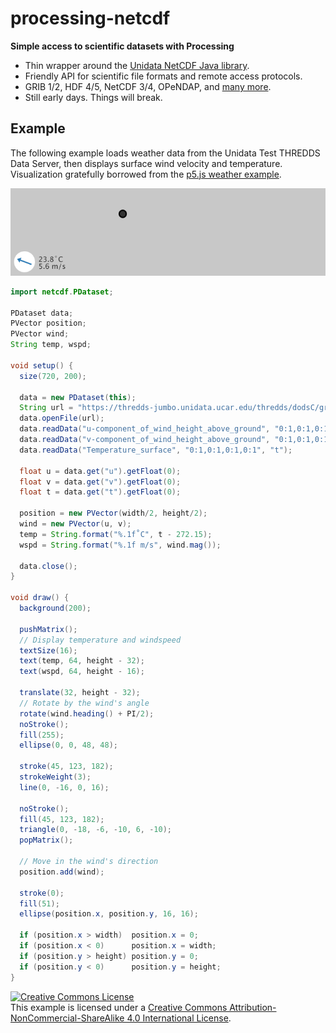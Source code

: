 # processing-netcdf
**Simple access to scientific datasets with Processing**

- Thin wrapper around the [Unidata NetCDF Java library](https://www.unidata.ucar.edu/software/thredds/current/netcdf-java/documentation.htm).
- Friendly API for scientific file formats and remote access protocols.
- GRIB 1/2, HDF 4/5, NetCDF 3/4, OPeNDAP, and [many more](https://www.unidata.ucar.edu/software/thredds/current/netcdf-java/reference/formats/FileTypes.html).
- Still early days. Things will break.

## Example
The following example loads weather data from the Unidata Test THREDDS Data Server,
then displays surface wind velocity and temperature. Visualization gratefully
borrowed from the [p5.js weather example](https://p5js.org/examples/hello-p5-weather.html).

![Surface weather visual](examples/THREDDSExample/data/thredds.png)

```java
import netcdf.PDataset;

PDataset data;
PVector position;
PVector wind;
String temp, wspd;

void setup() {
  size(720, 200);

  data = new PDataset(this);
  String url = "https://thredds-jumbo.unidata.ucar.edu/thredds/dodsC/grib/HRRR/CONUS_3km/surface/TwoD";
  data.openFile(url);
  data.readData("u-component_of_wind_height_above_ground", "0:1,0:1,0:1,0:1,0:1", "u");
  data.readData("v-component_of_wind_height_above_ground", "0:1,0:1,0:1,0:1,0:1", "v");
  data.readData("Temperature_surface", "0:1,0:1,0:1,0:1", "t");

  float u = data.get("u").getFloat(0);
  float v = data.get("v").getFloat(0);
  float t = data.get("t").getFloat(0);

  position = new PVector(width/2, height/2);
  wind = new PVector(u, v);
  temp = String.format("%.1f˚C", t - 272.15);
  wspd = String.format("%.1f m/s", wind.mag());

  data.close();
}

void draw() {
  background(200);

  pushMatrix();
  // Display temperature and windspeed
  textSize(16);
  text(temp, 64, height - 32);
  text(wspd, 64, height - 16);

  translate(32, height - 32);
  // Rotate by the wind's angle
  rotate(wind.heading() + PI/2);
  noStroke();
  fill(255);
  ellipse(0, 0, 48, 48);

  stroke(45, 123, 182);
  strokeWeight(3);
  line(0, -16, 0, 16);

  noStroke();
  fill(45, 123, 182);
  triangle(0, -18, -6, -10, 6, -10);
  popMatrix();

  // Move in the wind's direction
  position.add(wind);

  stroke(0);
  fill(51);
  ellipse(position.x, position.y, 16, 16);

  if (position.x > width)  position.x = 0;
  if (position.x < 0)      position.x = width;
  if (position.y > height) position.y = 0;
  if (position.y < 0)      position.y = height;
}
```
<a rel="license" href="http://creativecommons.org/licenses/by-nc-sa/4.0/"><img alt="Creative Commons License" style="border-width:0" src="https://i.creativecommons.org/l/by-nc-sa/4.0/88x31.png" /></a><br />This example is licensed under a <a rel="license" href="http://creativecommons.org/licenses/by-nc-sa/4.0/">Creative Commons Attribution-NonCommercial-ShareAlike 4.0 International License</a>.
